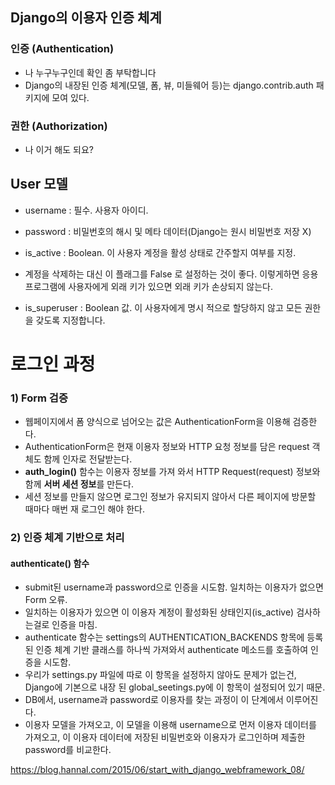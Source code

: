 ## Django의 이용자 인증 체계 


### 인증 (Authentication)
- 나 누구누구인데 확인 좀 부탁합니다 
- Django의 내장된 인증 체계(모델, 폼, 뷰, 미들웨어 등)는 django.contrib.auth 패키지에 모여 있다. 

### 권한 (Authorization)
- 나 이거 해도 되요? 


## User 모델 
- username : 필수. 사용자 아이디. 
- password : 비밀번호의 해시 및 메타 데이터(Django는 원시 비밀번호 저장 X)
- is_active : Boolean. 이 사용자 계정을 활성 상태로 간주할지 여부를 지정.
- 계정을 삭제하는 대신 이 플래그를 False 로 설정하는 것이 좋다. 이렇게하면 응용 프로그램에 사용자에게 외래 키가 있으면 외래 키가 손상되지 않는다.

- is_superuser : Boolean 값. 이 사용자에게 명시 적으로 할당하지 않고 모든 권한을 갖도록 지정합니다.

# 로그인 과정 


### 1) Form 검증 
- 웹페이지에서 폼 양식으로 넘어오는 값은 AuthenticationForm을 이용해 검증한다. 
- AuthenticationForm은 현재 이용자 정보와 HTTP 요청 정보를 담은 request 객체도 함께 인자로 전달받는다. 
- **auth_login()** 함수는 이용자 정보를 가져 와서 HTTP Request(request) 정보와 함께  **서버 세션 정보**를 만든다. 
- 세션 정보를 만들지 않으면 로그인 정보가 유지되지 않아서 다른 페이지에 방문할 때마다 매번 재 로그인 해야 한다.


### 2) 인증 체계 기반으로 처리 
#### authenticate() 함수
- submit된 username과 password으로 인증을 시도함. 일치하는 이용자가 없으면 Form 오류. 
- 일치하는 이용자가 있으면 이 이용자 계정이 활성화된 상태인지(is_active) 검사하는걸로 인증을 마침. 
- authenticate 함수는 settings의 AUTHENTICATION_BACKENDS 항목에 등록된 인증 체계 기반 클래스를 하나씩 가져와서 authenticate 메소드를 호출하여 인증을 시도함.
- 우리가 settings.py 파일에 따로 이 항목을 설정하지 않아도 문제가 없는건, Django에 기본으로 내장 된 global_seetings.py에 이 항목이 설정되어 있기 때문.
- DB에서, username과 password로 이용자를 찾는 과정이 이 단계에서 이루어진다. 
- 이용자 모델을 가져오고, 이 모델을 이용해 username으로 먼저 이용자 데이터를 가져오고, 이 이용자 데이터에 저장된 비밀번호와 이용자가 로그인하며 제출한 password를 비교한다.

https://blog.hannal.com/2015/06/start_with_django_webframework_08/
